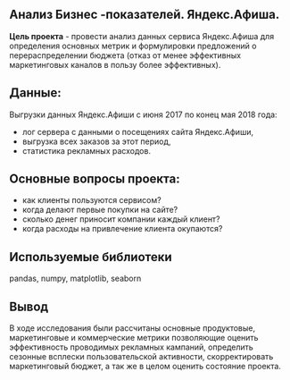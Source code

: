 ## Анализ Бизнес -показателей. Яндекс.Афиша.
**Цель проекта** - провести анализ данных сервиса Яндекс.Афиша для определения основных метрик и формулировки предложений о перераспределении бюджета (отказ от менее эффективных маркетинговых каналов в пользу более эффективных).

## Данные:
Выгрузки данных Яндекс.Афиши с июня 2017 по конец мая 2018 года:

- лог сервера с данными о посещениях сайта Яндекс.Афиши,
- выгрузка всех заказов за этот период,
- статистика рекламных расходов.

## Основные вопросы проекта:

- как клиенты пользуются сервисом?
- когда делают первые покупки на сайте?
- сколько денег приносит компании каждый клиент?
- когда расходы на привлечение клиента окупаются?

## Используемые библиотеки

pandas, numpy, matplotlib, seaborn

## Вывод

В ходе исследования были рассчитаны основные продуктовые, маркетинговые и коммерческие метрики позволяющие оценить эффективность проводимых рекламных кампаний, определить сезонные всплески пользовательской активности, скорректировать маркетинговый бюджет, а так же в целом оценить состояние проекта.

